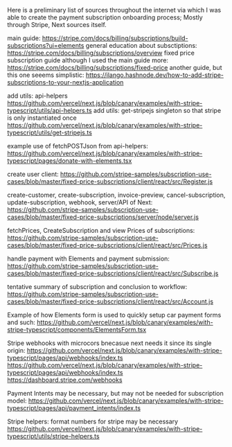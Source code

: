 Here is a preliminary list of sources throughout the internet via which I was able to create the payment subscription onboarding process; Mostly through Stripe, Next sources itself.

main guide: https://stripe.com/docs/billing/subscriptions/build-subscriptions?ui=elements
general education about subsctiptions: https://stripe.com/docs/billing/subscriptions/overview
fixed price subscription guide although I used the main guide more: https://stripe.com/docs/billing/subscriptions/fixed-price
another guide, but this one seeems simplistic: https://ilango.hashnode.dev/how-to-add-stripe-subscriptions-to-your-nextjs-application 

add utils: api-helpers https://github.com/vercel/next.js/blob/canary/examples/with-stripe-typescript/utils/api-helpers.ts
add utils: get-stripejs  singleton so that stripe is only instantiated once https://github.com/vercel/next.js/blob/canary/examples/with-stripe-typescript/utils/get-stripejs.ts

example use of fetchPOSTJson from api-helpers: https://github.com/vercel/next.js/blob/canary/examples/with-stripe-typescript/pages/donate-with-elements.tsx

create user client: https://github.com/stripe-samples/subscription-use-cases/blob/master/fixed-price-subscriptions/client/react/src/Register.js

create-customer, create-subscription, invoice-preview, cancel-subscription, update-subscription, webhook,  server/API of Next: https://github.com/stripe-samples/subscription-use-cases/blob/master/fixed-price-subscriptions/server/node/server.js

fetchPrices, CreateSubscription and view Prices of subscriptions: https://github.com/stripe-samples/subscription-use-cases/blob/master/fixed-price-subscriptions/client/react/src/Prices.js

handle payment with Elements and payment submission: https://github.com/stripe-samples/subscription-use-cases/blob/master/fixed-price-subscriptions/client/react/src/Subscribe.js

tentative summary of subscription and conclusion to workflow: https://github.com/stripe-samples/subscription-use-cases/blob/master/fixed-price-subscriptions/client/react/src/Account.js


Example of how Elements form is used to quickly setup car payment forms and such: https://github.com/vercel/next.js/blob/canary/examples/with-stripe-typescript/components/ElementsForm.tsx 

Stripe webhooks with microcors bnecasue next needs it since its single origin: https://github.com/vercel/next.js/blob/canary/examples/with-stripe-typescript/pages/api/webhooks/index.ts
https://github.com/vercel/next.js/blob/canary/examples/with-stripe-typescript/pages/api/webhooks/index.ts
https://dashboard.stripe.com/webhooks


Payment Intents may be necessary, but may not be needed for subscription model: https://github.com/vercel/next.js/blob/canary/examples/with-stripe-typescript/pages/api/payment_intents/index.ts



Stripe helpers: format numbers for stripe may be necessary https://github.com/vercel/next.js/blob/canary/examples/with-stripe-typescript/utils/stripe-helpers.ts
